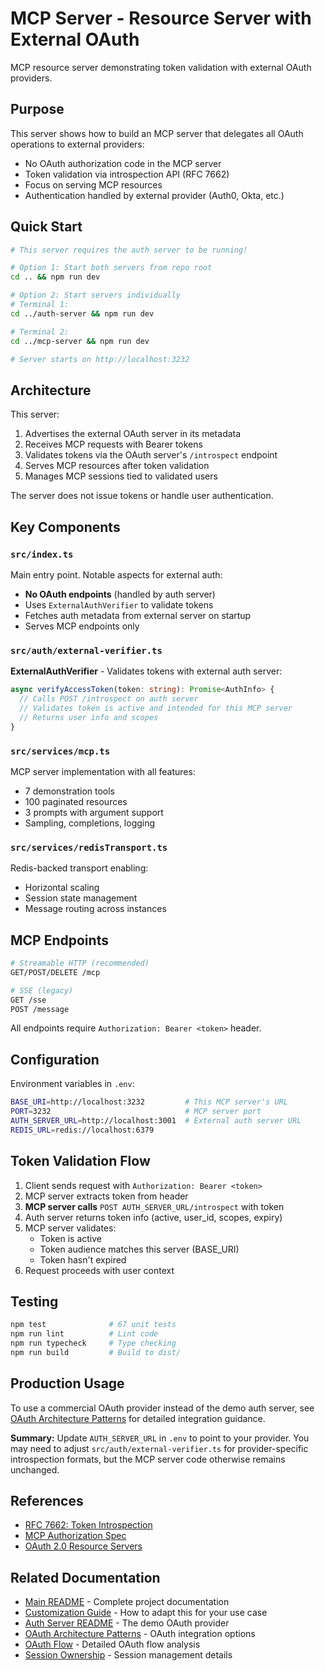 # MCP Server - Resource Server with External OAuth

MCP resource server demonstrating token validation with external OAuth providers.

## Purpose

This server shows how to build an MCP server that delegates all OAuth operations to external providers:
- No OAuth authorization code in the MCP server
- Token validation via introspection API (RFC 7662)
- Focus on serving MCP resources
- Authentication handled by external provider (Auth0, Okta, etc.)

## Quick Start

```bash
# This server requires the auth server to be running!

# Option 1: Start both servers from repo root
cd .. && npm run dev

# Option 2: Start servers individually
# Terminal 1:
cd ../auth-server && npm run dev

# Terminal 2:
cd ../mcp-server && npm run dev

# Server starts on http://localhost:3232
```

## Architecture

This server:
1. Advertises the external OAuth server in its metadata
2. Receives MCP requests with Bearer tokens
3. Validates tokens via the OAuth server's `/introspect` endpoint
4. Serves MCP resources after token validation
5. Manages MCP sessions tied to validated users

The server does not issue tokens or handle user authentication.

## Key Components

### `src/index.ts`
Main entry point. Notable aspects for external auth:
- **No OAuth endpoints** (handled by auth server)
- Uses `ExternalAuthVerifier` to validate tokens
- Fetches auth metadata from external server on startup
- Serves MCP endpoints only

### `src/auth/external-verifier.ts`
**ExternalAuthVerifier** - Validates tokens with external auth server:
```typescript
async verifyAccessToken(token: string): Promise<AuthInfo> {
  // Calls POST /introspect on auth server
  // Validates token is active and intended for this MCP server
  // Returns user info and scopes
}
```

### `src/services/mcp.ts`
MCP server implementation with all features:
- 7 demonstration tools
- 100 paginated resources
- 3 prompts with argument support
- Sampling, completions, logging

### `src/services/redisTransport.ts`
Redis-backed transport enabling:
- Horizontal scaling
- Session state management
- Message routing across instances

## MCP Endpoints

```bash
# Streamable HTTP (recommended)
GET/POST/DELETE /mcp

# SSE (legacy)
GET /sse
POST /message
```

All endpoints require `Authorization: Bearer <token>` header.

## Configuration

Environment variables in `.env`:
```bash
BASE_URI=http://localhost:3232         # This MCP server's URL
PORT=3232                              # MCP server port
AUTH_SERVER_URL=http://localhost:3001  # External auth server URL
REDIS_URL=redis://localhost:6379
```

## Token Validation Flow

1. Client sends request with `Authorization: Bearer <token>`
2. MCP server extracts token from header
3. **MCP server calls** `POST AUTH_SERVER_URL/introspect` with token
4. Auth server returns token info (active, user_id, scopes, expiry)
5. MCP server validates:
   - Token is active
   - Token audience matches this server (BASE_URI)
   - Token hasn't expired
6. Request proceeds with user context

## Testing

```bash
npm test              # 67 unit tests
npm run lint          # Lint code
npm run typecheck     # Type checking
npm run build         # Build to dist/
```

## Production Usage

To use a commercial OAuth provider instead of the demo auth server, see [OAuth Architecture Patterns](../docs/oauth-architecture-patterns.md#using-a-commercial-auth-provider) for detailed integration guidance.

**Summary:** Update `AUTH_SERVER_URL` in `.env` to point to your provider. You may need to adjust `src/auth/external-verifier.ts` for provider-specific introspection formats, but the MCP server code otherwise remains unchanged.

## References

- [RFC 7662: Token Introspection](https://datatracker.ietf.org/doc/html/rfc7662)
- [MCP Authorization Spec](https://modelcontextprotocol.io/specification/2025-06-18/basic/authorization)
- [OAuth 2.0 Resource Servers](https://www.oauth.com/oauth2-servers/the-resource-server/)

## Related Documentation

- [Main README](../README.md) - Complete project documentation
- [Customization Guide](../docs/customization-guide.md) - How to adapt this for your use case
- [Auth Server README](../auth-server/README.md) - The demo OAuth provider
- [OAuth Architecture Patterns](../docs/oauth-architecture-patterns.md) - OAuth integration options
- [OAuth Flow](../docs/oauth-flow.md) - Detailed OAuth flow analysis
- [Session Ownership](../docs/session-ownership.md) - Session management details
